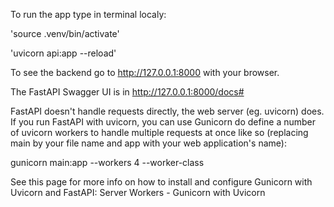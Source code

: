 To run the app type in terminal localy:



'source .venv/bin/activate'

'uvicorn api:app --reload'

To see the backend go to http://127.0.0.1:8000 with your browser.

The FastAPI Swagger UI is in http://127.0.0.1:8000/docs#


FastAPI doesn't handle requests directly, the web server (eg. uvicorn) does. If you run FastAPI with uvicorn, you can use Gunicorn do define a number of uvicorn workers to handle multiple requests at once like so (replacing main by your file name and app with your web application's name):

gunicorn main:app --workers 4 --worker-class

See this page for more info on how to install and configure Gunicorn with Uvicorn and FastAPI: Server Workers - Gunicorn with Uvicorn